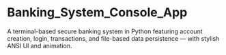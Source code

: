 # Banking_System_Console_App
A terminal-based secure banking system in Python featuring account creation, login, transactions, and file-based data persistence — with stylish ANSI UI and animation.
